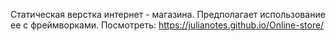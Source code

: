 Статическая верстка интернет - магазина. Предполагает использование ее с фреймворками.
Посмотреть: https://julianotes.github.io/Online-store/
